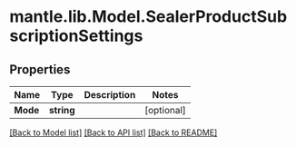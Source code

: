 # mantle.lib.Model.SealerProductSubscriptionSettings
## Properties

Name | Type | Description | Notes
------------ | ------------- | ------------- | -------------
**Mode** | **string** |  | [optional] 

[[Back to Model list]](../README.md#documentation-for-models) [[Back to API list]](../README.md#documentation-for-api-endpoints) [[Back to README]](../README.md)

